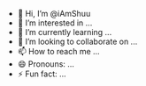 - 👋 Hi, I’m @iAmShuu
- 👀 I’m interested in ...
- 🌱 I’m currently learning ...
- 💞️ I’m looking to collaborate on ...
- 📫 How to reach me ...
- 😄 Pronouns: ...
- ⚡ Fun fact: ...

<!---
iAmShuu/iAmShuu is a ✨ special ✨ repository because its `README.md` (this file) appears on your GitHub profile.
You can click the Preview link to take a look at your changes.
--->
